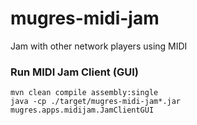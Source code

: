 # mugres-midi-jam
Jam with other network players using MIDI

### Run MIDI Jam Client (GUI)

    mvn clean compile assembly:single
    java -cp ./target/mugres-midi-jam*.jar mugres.apps.midijam.JamClientGUI
